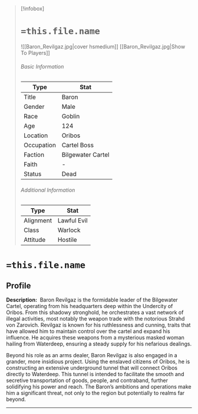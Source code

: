 > [!infobox]
> # `=this.file.name`
> ![[Baron_Revilgaz.jpg|cover hsmedium]]
> [[Baron_Revilgaz.jpg|Show To Players]]
> ###### Basic Information
> Type |  Stat |
> ---|---|
> Title | Baron |
> Gender | Male |
> Race | Goblin |
> Age | 124 |
> Location | Oribos |
> Occupation | Cartel Boss |
> Faction | Bilgewater Cartel |
> Faith | - |
> Status | Dead |
> ###### Additional Information
> Type |  Stat |
> ---|---|
> Alignment | Lawful Evil |
> Class | Warlock |
> Attitude | Hostile |

# `=this.file.name`
## Profile

**Description:** 
Baron Revilgaz is the formidable leader of the Bilgewater Cartel, operating from his headquarters deep within the Undercity of Oribos. From this shadowy stronghold, he orchestrates a vast network of illegal activities, most notably the weapon trade with the notorious Strahd von Zarovich. Revilgaz is known for his ruthlessness and cunning, traits that have allowed him to maintain control over the cartel and expand his influence. He acquires these weapons from a mysterious masked woman hailing from Waterdeep, ensuring a steady supply for his nefarious dealings.

Beyond his role as an arms dealer, Baron Revilgaz is also engaged in a grander, more insidious project. Using the enslaved citizens of Oribos, he is constructing an extensive underground tunnel that will connect Oribos directly to Waterdeep. This tunnel is intended to facilitate the smooth and secretive transportation of goods, people, and contraband, further solidifying his power and reach. The Baron’s ambitions and operations make him a significant threat, not only to the region but potentially to realms far beyond.

---